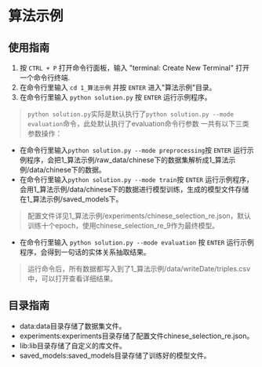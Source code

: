 # 算法示例

## 使用指南

1. 按 `CTRL + P` 打开命令行面板，输入 "terminal: Create New Terminal" 打开一个命令行终端.
2. 在命令行里输入 `cd 1_算法示例` 并按 `ENTER` 进入"算法示例"目录。
3. 在命令行里输入 `python solution.py` 按 `ENTER` 运行示例程序。
> `python solution.py`实际是默认执行了`python solution.py --mode evaluation`命令，此处默认执行了evaluation命令行参数
一共有以下三类参数操作：
- 在命令行里输入`python solution.py --mode preprocessing`按 `ENTER` 运行示例程序，会把1_算法示例/raw_data/chinese下的数据集解析成1_算法示例/data/chinese下的数据。
- 在命令行里输入`python solution.py --mode train`按 `ENTER` 运行示例程序，会用1_算法示例/data/chinese下的数据进行模型训练，生成的模型文件存储在1_算法示例/saved_models下。
> 配置文件详见1_算法示例/experiments/chinese_selection_re.json，默认训练十个epoch，使用chinese_selection_re_9作为最终模型。
- 在命令行里输入 `python solution.py --mode evaluation` 按 `ENTER` 运行示例程序，会得到一句话的实体关系抽取结果。
> 运行命令后，所有数据都写入到了1_算法示例/data/writeDate/triples.csv中，可以打开查看详细结果。


## 目录指南

- data:data目录存储了数据集文件。
- experiments:experiments目录存储了配置文件chinese_selection_re.json。
- lib:lib目录存储了自定义的库文件。
- saved_models:saved_models目录存储了训练好的模型文件。
